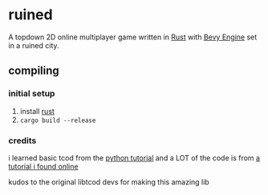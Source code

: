 # ruined

A topdown 2D online multiplayer game written in [Rust](https://www.rust-lang.org/) with [Bevy Engine](https://bevyengine.org/) set in a ruined city.

## compiling

### initial setup

1. install [rust](https://www.rust-lang.org)
2. `cargo build --release`

### credits

i learned basic tcod from the [python tutorial](https://rogueliketutorials.com/tutorials/tcod/2019/) and a LOT of the code is from [a tutorial i found online](https://tomassedovic.github.io/roguelike-tutorial/)

kudos to the original libtcod devs for making this amazing lib
